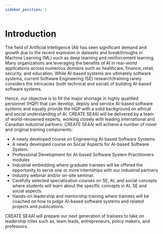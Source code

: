 ```yaml
---
sidebar_position: 1
---
```


# Introduction

The field of Artificial Intelligence (AI) has seen significant demand and growth due to the recent explosion in
datasets and breakthroughs in Machine Learning (ML) such as deep learning and reinforcement learning. Many
organizations are leveraging the benefits of AI in real-world applications across numerous domains such as
healthcare, finance, retail, security, and education. While AI-based systems are ultimately software systems,
current Software Engineering (SE) research/training rarely considers the intricacies (both technical and social)
of building AI-based software systems.

Hence, our objective is to fill the major shortage in highly qualified
personnel (HQP) that can develop, deploy and service AI-based software systems and equally provide the HQP
with a solid background on ethical and social understanding of AI. CREATE SE4AI will be delivered by a team
of world-renowned experts, working closely with leading international and Canadian industrial partners.
CREATE SE4AI will achieve a number of novel and original training components:

- A newly developed course on Engineering AI-based Software Systems.
- A newly developed course on Social Aspects for AI-based Software System.
- Professional Development for AI-based Software System Practitioners modules
- Industrial embedding where graduate trainees will be offered the opportunity to serve one or more internships with our industrial partners
- Industry webinar and/or on-site seminar.
- Carefully selected specialization courses on SE, AI, and social concepts where students will learn about the specific concepts in AI, SE and social aspects.
- Hands-on leadership and mentorship training where trainees will be coached on how to judge AI-based software systems and related projects and publications.

CREATE SE4AI will prepare our next generation of trainees to take on leadership roles such as, team leads, entrepreneurs, policy makers, and professors.
